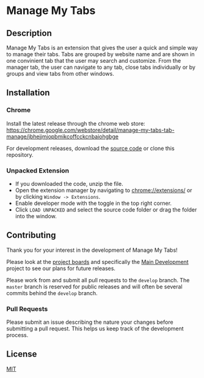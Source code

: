 # Manage My Tabs

## Description

Manage My Tabs is an extension that gives the user a quick and simple way to manage their tabs. Tabs are grouped by website name and are shown in one convinient tab that the user may search and customize. From the manager tab, the user can navigate to any tab, close tabs individually or by groups and view tabs from other windows.

## Installation
### Chrome
Install the latest release through the chrome web store: \
https://chrome.google.com/webstore/detail/manage-my-tabs-tab-manage/jbhejjmjopbmikcoffcckcnbaiohgbge 

For development releases, download the [source code](https://github.com/adamjamesadair/manage-my-tabs) or clone this repository.

### Unpacked Extension
- If you downloaded the code, unzip the file.
- Open the extension manager by navigating to [chrome://extensions/](chrome://extensions/) or by clicking `Window -> Extensions`.
- Enable developer mode with the toggle in the top right corner.
- Click `LOAD UNPACKED` and select the source code folder or drag the folder into the window.

## Contributing

Thank you for your interest in the development of Manage My Tabs!

Please look at the [project boards](https://github.com/adamjamesadair/manage-my-tabs/projects) and specifically the [Main Development](https://github.com/adamjamesadair/manage-my-tabs/projects/4) project to see our plans for future releases.

Please work from and submit all pull requests to the `develop` branch. The `master` branch is reserved for public releases and will often be several commits behind the `develop` branch.

### Pull Requests
Please submit an issue describing the nature your changes before submitting a pull request. This helps us keep track of the development process. 

## License
[MIT](http://opensource.org/licenses/MIT)
